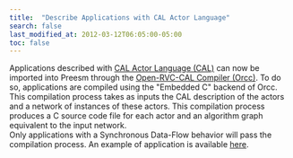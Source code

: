 ```yaml
---
title:  "Describe Applications with CAL Actor Language"
search: false
last_modified_at: 2012-03-12T06:05:00-05:00
toc: false
---
```


Applications described with [CAL Actor Language (CAL)](http://embedded.eecs.berkeley.edu/caltrop/language.html) can now be imported into Preesm through the [Open-RVC-CAL Compiler (Orcc)](http://orcc.sourceforge.net/). To do so, applications are compiled using the "Embedded C" backend of Orcc. This compilation process takes as inputs the CAL description of the actors and a network of instances of these actors. This compilation process produces a C source code file for each actor and an algorithm graph equivalent to the input network.  
Only applications with a Synchronous Data-Flow behavior will pass the compilation process. An example of application is available [here](http://orc-apps.svn.sourceforge.net/viewvc/orc-apps/trunk/Research/src/org/ietr/transformer/sdf/).
